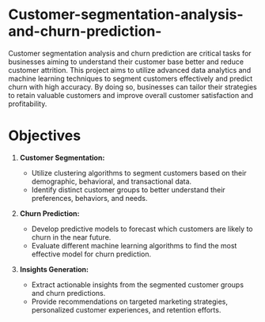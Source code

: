 # Customer-segmentation-analysis-and-churn-prediction-

Customer segmentation analysis and churn prediction are critical tasks for businesses aiming to understand their customer base better and reduce customer attrition. This project aims to utilize advanced data analytics and machine learning techniques to segment customers effectively and predict churn with high accuracy. By doing so, businesses can tailor their strategies to retain valuable customers and improve overall customer satisfaction and profitability.

# Objectives 

1. **Customer Segmentation:**
   - Utilize clustering algorithms to segment customers based on their demographic, behavioral, and transactional data.
   - Identify distinct customer groups to better understand their preferences, behaviors, and needs.

2. **Churn Prediction:**
   - Develop predictive models to forecast which customers are likely to churn in the near future.
   - Evaluate different machine learning algorithms to find the most effective model for churn prediction.

3. **Insights Generation:**
   - Extract actionable insights from the segmented customer groups and churn predictions.
   - Provide recommendations on targeted marketing strategies, personalized customer experiences, and retention efforts.

